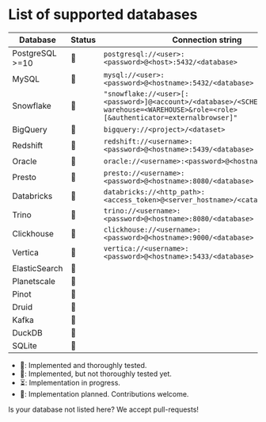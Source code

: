 # List of supported databases

| Database      | Status | Connection string |
|---------------|-------------------------------------------------------------------------------------------------------------------------------------|--------|
| PostgreSQL >=10 |  💚    | `postgresql://<user>:<password>@<host>:5432/<database>`                                                                        |
| MySQL         |  💚    | `mysql://<user>:<password>@<hostname>:5432/<database>`                                                                              |
| Snowflake     |  💚    | `"snowflake://<user>[:<password>]@<account>/<database>/<SCHEMA>?warehouse=<WAREHOUSE>&role=<role>[&authenticator=externalbrowser]"` |
| BigQuery      |  💚    | `bigquery://<project>/<dataset>`                                                                                                    |
| Redshift      |  💚    | `redshift://<username>:<password>@<hostname>:5439/<database>`                                                                       |
| Oracle        |  💛    | `oracle://<username>:<password>@<hostname>/database`                                                                                |
| Presto        |  💛    | `presto://<username>:<password>@<hostname>:8080/<database>`                                                                         |
| Databricks    |  💛    | `databricks://<http_path>:<access_token>@<server_hostname>/<catalog>/<schema>`                                                      |
| Trino         |  💛    | `trino://<username>:<password>@<hostname>:8080/<database>`                                                                          |
| Clickhouse    |  💛    | `clickhouse://<username>:<password>@<hostname>:9000/<database>`                                                                     |
| Vertica       |  💛    | `vertica://<username>:<password>@<hostname>:5433/<database>`                                                                        |
| ElasticSearch |  📝    |                                                                                                                                     |
| Planetscale   |  📝    |                                                                                                                                     |
| Pinot         |  📝    |                                                                                                                                     |
| Druid         |  📝    |                                                                                                                                     |
| Kafka         |  📝    |                                                                                                                                     |
| DuckDB        |  📝    |                                                                                                                                     |
| SQLite        |  📝    |                                                                                                                                     |

* 💚: Implemented and thoroughly tested.
* 💛: Implemented, but not thoroughly tested yet.
* ⏳: Implementation in progress.
* 📝: Implementation planned. Contributions welcome.

Is your database not listed here? We accept pull-requests!
